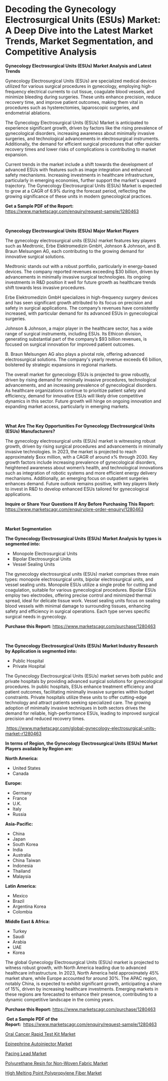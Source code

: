 <p><h1>Decoding the Gynecology Electrosurgical Units (ESUs) Market: A Deep Dive into the Latest Market Trends, Market Segmentation, and Competitive Analysis</h1></p><p><strong>Gynecology Electrosurgical Units (ESUs) Market Analysis and Latest Trends</strong></p>
<p><p>Gynecology Electrosurgical Units (ESUs) are specialized medical devices utilized for various surgical procedures in gynecology, employing high-frequency electrical currents to cut tissue, coagulate blood vessels, and minimize bleeding during surgeries. These units enhance precision, reduce recovery time, and improve patient outcomes, making them vital in procedures such as hysterectomies, laparoscopic surgeries, and endometrial ablations.</p><p>The Gynecology Electrosurgical Units (ESUs) Market is anticipated to experience significant growth, driven by factors like the rising prevalence of gynecological disorders, increasing awareness about minimally invasive surgeries, and technological advancements in electrosurgical instruments. Additionally, the demand for efficient surgical procedures that offer quicker recovery times and lower risks of complications is contributing to market expansion.</p><p>Current trends in the market include a shift towards the development of advanced ESUs with features such as image integration and enhanced safety mechanisms. Increasing investments in healthcare infrastructure, particularly in emerging economies, further support the market's upward trajectory. The Gynecology Electrosurgical Units (ESUs) Market is expected to grow at a CAGR of 6.9% during the forecast period, reflecting the growing significance of these units in modern gynecological practices.</p></p>
<p><strong>Get a Sample PDF of the Report:&nbsp;</strong> <a href="https://www.marketscagr.com/enquiry/request-sample/1280463?utm_campaign=1286&utm_medium=2&utm_source=Github&utm_content=ia&utm_term=30092024&utm_id=gynecology-electrosurgical-units-esus">https://www.marketscagr.com/enquiry/request-sample/1280463</a></p>
<p>&nbsp;</p>
<p><strong>Gynecology Electrosurgical Units (ESUs) Major Market Players</strong></p>
<p><p>The gynecology electrosurgical units (ESUs) market features key players such as Medtronic, Erbe Elektromedizin GmbH, Johnson & Johnson, and B. Braun Melsungen AG, each contributing to the growing demand for innovative surgical solutions. </p><p>Medtronic stands out with a robust portfolio, particularly in energy-based devices. The company reported revenues exceeding $30 billion, driven by advancements in minimally invasive surgical technologies. Its ongoing investments in R&D position it well for future growth as healthcare trends shift towards less invasive procedures.</p><p>Erbe Elektromedizin GmbH specializes in high-frequency surgery devices and has seen significant growth attributed to its focus on precision and safety in surgical applications. The company’s revenues have consistently increased, with particular demand for its advanced ESUs in gynecological surgeries.</p><p>Johnson & Johnson, a major player in the healthcare sector, has a wide range of surgical instruments, including ESUs. Its Ethicon division, generating substantial part of the company’s $93 billion revenues, is focused on surgical innovation for improved patient outcomes.</p><p>B. Braun Melsungen AG also plays a pivotal role, offering advanced electrosurgical solutions. The company's yearly revenue exceeds €6 billion, bolstered by strategic expansions in regional markets. </p><p>The overall market for gynecology ESUs is projected to grow robustly, driven by rising demand for minimally invasive procedures, technological advancements, and an increasing prevalence of gynecological disorders. As healthcare organizations continue to prioritize patient safety and efficiency, demand for innovative ESUs will likely drive competitive dynamics in this sector. Future growth will hinge on ongoing innovation and expanding market access, particularly in emerging markets.</p></p>
<p>&nbsp;</p>
<p><strong>What Are The Key Opportunities For Gynecology Electrosurgical Units (ESUs) Manufacturers?</strong></p>
<p><p>The gynecology electrosurgical units (ESUs) market is witnessing robust growth, driven by rising surgical procedures and advancements in minimally invasive technologies. In 2023, the market is projected to reach approximately $xxx million, with a CAGR of around x% through 2030. Key growth factors include increasing prevalence of gynecological disorders, heightened awareness about women’s health, and technological innovations such as integration of robotic systems and more efficient energy delivery mechanisms. Additionally, an emerging focus on outpatient surgeries enhances demand. Future outlook remains positive, with key players likely to invest in R&D to develop enhanced ESUs tailored for gynecological applications.</p></p>
<p><strong>Inquire or Share Your Questions If Any Before Purchasing This Report:</strong> <a href="https://www.marketscagr.com/enquiry/pre-order-enquiry/1280463?utm_campaign=1286&utm_medium=2&utm_source=Github&utm_content=ia&utm_term=30092024&utm_id=gynecology-electrosurgical-units-esus">https://www.marketscagr.com/enquiry/pre-order-enquiry/1280463</a></p>
<p>&nbsp;</p>
<p><strong>Market Segmentation</strong></p>
<p><strong>The Gynecology Electrosurgical Units (ESUs) Market Analysis by types is segmented into:</strong></p>
<p><ul><li>Monopole Electrosurgical Units</li><li>Bipolar Electrosurgical Units</li><li>Vessel Sealing Units</li></ul></p>
<p><p>The gynecology electrosurgical units (ESUs) market comprises three main types: monopole electrosurgical units, bipolar electrosurgical units, and vessel sealing units. Monopole ESUs utilize a single probe for cutting and coagulation, suitable for various gynecological procedures. Bipolar ESUs employ two electrodes, offering precise control and minimized thermal spread, ideal for delicate tissue work. Vessel sealing units focus on sealing blood vessels with minimal damage to surrounding tissues, enhancing safety and efficiency in surgical operations. Each type serves specific surgical needs in gynecology.</p></p>
<p><strong>Purchase this Report:&nbsp;</strong><a href="https://www.marketscagr.com/purchase/1280463?utm_campaign=1286&utm_medium=2&utm_source=Github&utm_content=ia&utm_term=30092024&utm_id=gynecology-electrosurgical-units-esus">https://www.marketscagr.com/purchase/1280463</a></p>
<p>&nbsp;</p>
<p><strong>The Gynecology Electrosurgical Units (ESUs) Market Industry Research by Application is segmented into:</strong></p>
<p><ul><li>Public Hospital</li><li>Private Hospital</li></ul></p>
<p><p>The Gynecology Electrosurgical Units (ESUs) market serves both public and private hospitals by providing advanced surgical solutions for gynecological procedures. In public hospitals, ESUs enhance treatment efficiency and patient outcomes, facilitating minimally invasive surgeries within budget constraints. Private hospitals utilize these units to offer cutting-edge technology and attract patients seeking specialized care. The growing adoption of minimally invasive techniques in both sectors drives the demand for reliable, high-performance ESUs, leading to improved surgical precision and reduced recovery times.</p></p>
<p><a href="https://www.marketscagr.com/global-gynecology-electrosurgical-units-market-r1280463?utm_campaign=1286&utm_medium=2&utm_source=Github&utm_content=ia&utm_term=30092024&utm_id=gynecology-electrosurgical-units-esus">&nbsp;https://www.marketscagr.com/global-gynecology-electrosurgical-units-market-r1280463</a></p>
<p><strong>In terms of Region, the Gynecology Electrosurgical Units (ESUs) Market Players available by Region are:</strong></p>
<p>
    <p> <strong> North America: </strong>
        <ul>
            <li>United States</li>
            <li>Canada</li>
        </ul>
        </p> 
    <p> <strong> Europe: </strong>
        <ul>
            <li>Germany</li>
            <li>France</li>
            <li>U.K.</li>
            <li>Italy</li>
            <li>Russia</li>
        </ul>
        </p> 
    <p> <strong> Asia-Pacific: </strong>
        <ul>
            <li>China</li>
            <li>Japan</li>
            <li>South Korea</li>
            <li>India</li>
            <li>Australia</li>
            <li>China Taiwan</li>
            <li>Indonesia</li>
            <li>Thailand</li>
            <li>Malaysia</li>
        </ul>
        </p> 
    <p> <strong> Latin America: </strong>
        <ul>
            <li>Mexico</li>
            <li>Brazil</li>
            <li>Argentina Korea</li>
            <li>Colombia</li>
        </ul>
        </p> 
    <p> <strong> Middle East & Africa: </strong>
        <ul>
            <li>Turkey</li>
            <li>Saudi</li>
            <li>Arabia</li>
            <li>UAE</li>
            <li>Korea</li>
        </ul>
    </p>
    </p>
<p><p>The global Gynecology Electrosurgical Units (ESUs) market is projected to witness robust growth, with North America leading due to advanced healthcare infrastructure. In 2023, North America held approximately 45% market share, while Europe accounted for around 30%. The APAC region, notably China, is expected to exhibit significant growth, anticipating a share of 15%, driven by increasing healthcare investments. Emerging markets in these regions are forecasted to enhance their presence, contributing to a dynamic competitive landscape in the coming years.</p></p>
<p><strong>Purchase this Report: </strong><a href="https://www.marketscagr.com/purchase/1280463?utm_campaign=1286&utm_medium=2&utm_source=Github&utm_content=ia&utm_term=30092024&utm_id=gynecology-electrosurgical-units-esus">https://www.marketscagr.com/purchase/1280463</a></p>
<p>&nbsp;<strong>Get a Sample PDF of the Report:&nbsp;&nbsp;</strong><a href="https://www.marketscagr.com/enquiry/request-sample/1280463?utm_campaign=1286&utm_medium=2&utm_source=Github&utm_content=ia&utm_term=30092024&utm_id=gynecology-electrosurgical-units-esus">https://www.marketscagr.com/enquiry/request-sample/1280463</a></p>
<p><strong></strong></p>
<p><p><a href="https://www.linkedin.com/pulse/global-oral-cancer-rapid-test-kit-market-focus-product-t6eye?utm_campaign=1286&utm_medium=2&utm_source=Github&utm_content=ia&utm_term=30092024&utm_id=gynecology-electrosurgical-units-esus">Oral Cancer Rapid Test Kit Market</a></p><p><a href="https://www.linkedin.com/pulse/what-innovations-shaping-epinephrine-autoinjector-market-gomhe?utm_campaign=1286&utm_medium=2&utm_source=Github&utm_content=ia&utm_term=30092024&utm_id=gynecology-electrosurgical-units-esus">Epinephrine Autoinjector Market</a></p><p><a href="https://www.linkedin.com/pulse/pacing-lead-market-size-share-analysis-growth-trends-wpste?utm_campaign=1286&utm_medium=2&utm_source=Github&utm_content=ia&utm_term=30092024&utm_id=gynecology-electrosurgical-units-esus">Pacing Lead Market</a></p><p><a href="https://issuu.com/reportprime-2/docs/polyurethane-resin-for-non-woven-fa_167b0a4d265c00?utm_campaign=1286&utm_medium=2&utm_source=Github&utm_content=ia&utm_term=30092024&utm_id=gynecology-electrosurgical-units-esus">Polyurethane Resin for Non-Woven Fabric Market</a></p><p><a href="https://issuu.com/reportprime-2/docs/high-melting-point-polypropylene-fi_737c69b82f9810?utm_campaign=1286&utm_medium=2&utm_source=Github&utm_content=ia&utm_term=30092024&utm_id=gynecology-electrosurgical-units-esus">High Melting Point Polypropylene Fiber Market</a></p></p>